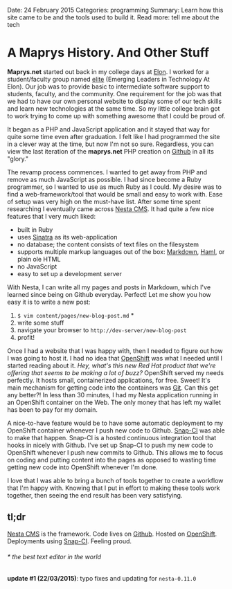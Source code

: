 Date: 24 February 2015
Categories: programming
Summary: Learn how this site came to be and the tools used to build it.
Read more: tell me about the tech

# A Maprys History. And Other Stuff

**Maprys.net** started out back in my college days at [Elon](http://elon.edu).
I worked for a student/faculty group named [elite](https://wiki.elon.edu/pages/viewpage.action?pageId=39321890) (Emerging Leaders in Technology At Elon).
Our job was to provide basic to intermediate software support to students, faculty, and the community.
One requirement for the job was that we had to have our own personal website to display some of our tech skills and learn new technologies at the same time.
So my little college brain got to work trying to come up with something awesome that I could be proud of.

It began as a PHP and JavaScript application and it stayed that way for quite some time even after graduation.
I felt like I had programmed the site in a clever way at the time, but now I'm not so sure.
Regardless, you can view the last iteration of the **maprys.net** PHP creation on [Github](https://github.com/komidore64/maprys.net/tree/old-php) in all its "glory."

The revamp process commences.
I wanted to get away from PHP and remove as much JavaScript as possible.
I had since become a Ruby programmer, so I wanted to use as much Ruby as I could.
My desire was to find a web-framework/tool that would be small and easy to work with.
Ease of setup was very high on the must-have list.
After some time spent researching I eventually came across [Nesta CMS](http://nestacms.com).
It had quite a few nice features that I very much liked:

- built in Ruby
- uses [Sinatra](http://sinatrarb.com) as its web-application
- no database; the content consists of text files on the filesystem
- supports multiple markup languages out of the box: [Markdown](http://daringfireball.net/projects/markdown/syntax), [Haml](http://haml.info), or plain ole HTML
- no JavaScript
- easy to set up a development server

With Nesta, I can write all my pages and posts in Markdown, which I've learned since being on Github everyday.
Perfect!
Let me show you how easy it is to write a new post:

1. `$ vim content/pages/new-blog-post.md` \*
1. write some stuff
1. navigate your browser to `http://dev-server/new-blog-post`
1. profit!

Once I had a website that I was happy with, then I needed to figure out how I was going to host it.
I had no idea that [OpenShift](http://openshift.com) was what I needed until I started reading about it.
*Hey, what's this new Red Hat product that we're offering that seems to be making a lot of buzz?*
OpenShift served my needs perfectly.
It hosts small, containerized applications, for free.
Sweet!
It's main mechanism for getting code into the containers was [Git](http://git-scm.com).
Can this get any better?!
In less than 30 minutes, I had my Nesta application running in an OpenShift container on the Web.
The only money that has left my wallet has been to pay for my domain.

A nice-to-have feature would be to have some automatic deployment to my OpenShift container whenever I push new code to Github.
[Snap-CI](http://snap-ci.com) was able to make that happen.
Snap-CI is a hosted continuous integration tool that hooks in nicely with Github.
I've set up Snap-CI to push my new code to OpenShift whenever I push new commits to Github.
This allows me to focus on coding and putting content into the pages as opposed to wasting time getting new code into OpenShift whenever I'm done.

I love that I was able to bring a bunch of tools together to create a workflow that I'm happy with.
Knowing that I put in effort to making these tools work together, then seeing the end result has been very satisfying.

## tl;dr

[Nesta CMS](http://nestacms.com) is the framework.
Code lives on [Github](https://github.com/komidore64/maprys.net).
Hosted on [OpenShift](http://openshift.com).
Deployments using [Snap-CI](http://snap-ci.com/komidore64/maprys.net/branch/master).
Feeling proud.

###### \* the best text editor in the world

**update #1 (22/03/2015)**: typo fixes and updating for `nesta-0.11.0`
